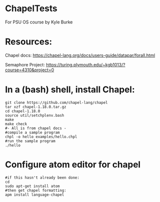 # ChapelTests
For PSU OS course by Kyle Burke

# Resources:

Chapel docs:
https://chapel-lang.org/docs/users-guide/datapar/forall.html

Semaphore Project:
https://turing.plymouth.edu/~kgb1013/?course=4310&project=0

# In a (bash) shell, install Chapel:

```
git clone https://github.com/chapel-lang/chapel
tar xzf chapel-1.18.0.tar.gz
cd chapel-1.18.0
source util/setchplenv.bash
make
make check
#- All is from chapel docs - 
#compile a sample program
chpl -o hello examples/hello.chpl
#run the sample program
./hello
```

# Configure atom editor for chapel

```
#if this hasn't already been done:
cd
sudo apt-get install atom
#then get chapel formatting:
apm install language-chapel
```
